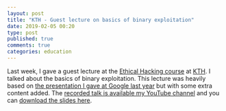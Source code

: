 ```yaml
---
layout: post
title: "KTH - Guest lecture on basics of binary exploitation"
date: 2019-02-05 00:20
type: post
published: true
comments: true
categories: education
---
```


Last week, I gave a guest lecture at the [Ethical Hacking course](https://www.kth.se/student/kurser/kurs/EP272U) at [KTH](https://www.kth.se/).
I talked about the basics of binary exploitation. This lecture was heavily based on [the presentation I gave at Google last year](https://zeta-two.com/education/2019/01/03/google18-talk.html) but with some extra content added.
The [recorded talk is available my YouTube channel](https://www.youtube.com/watch?v=p7bveH_ocnM) and you can [download the slides here](/assets/other/kth19-exploit-slides.pdf).
